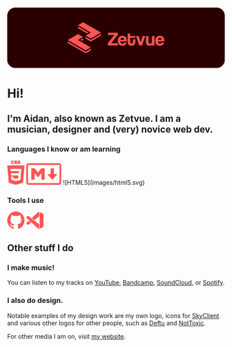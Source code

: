 <div align="center">

![Banner](images/banner.png)

</div>

# Hi!
## I'm Aidan, also known as Zetvue. I am a musician, designer and (very) novice web dev.

### Languages I know or am learning
<img src="images/css3.svg" width="40px" alt="CSS3">
<img src="images/md.svg" height="50px" alt="Markdown">
![HTML5](images/html5.svg)

### Tools I use
<img src="images/github.svg" width="40px" alt="Github">
<img src="images/vscode.svg" width="40px" alt="Visual Studio Code">


## Other stuff I do
### I make music!

You can listen to my tracks on [YouTube][youtube], [Bandcamp][bandcamp], [SoundCloud][soundcloud], or [Spotify][spotify].

### I also do design.

Notable examples of my design work are my own logo, icons for [SkyClient][skyclient] and various other logos for other people, such as [Deftu][deftu] and [NotToxic][nottoxic].

For other media I am on, visit [my website][website].

[youtube]: https://youtube.com/c/Zetvue
[bandcamp]: https://zetvue.bandcamp.com
[soundcloud]: https://soundcloud.com/zetvue
[spotify]: https://open.spotify.com/artist/7o8JZ8DuQ9uCEpq5xM8C8K

[skyclient]: https://skyclient.co
[deftu]: https://github.com/Deftu
[nottoxic]: https://github.com/nottoxicdev

[website]: https://zetvue.carrd.co
